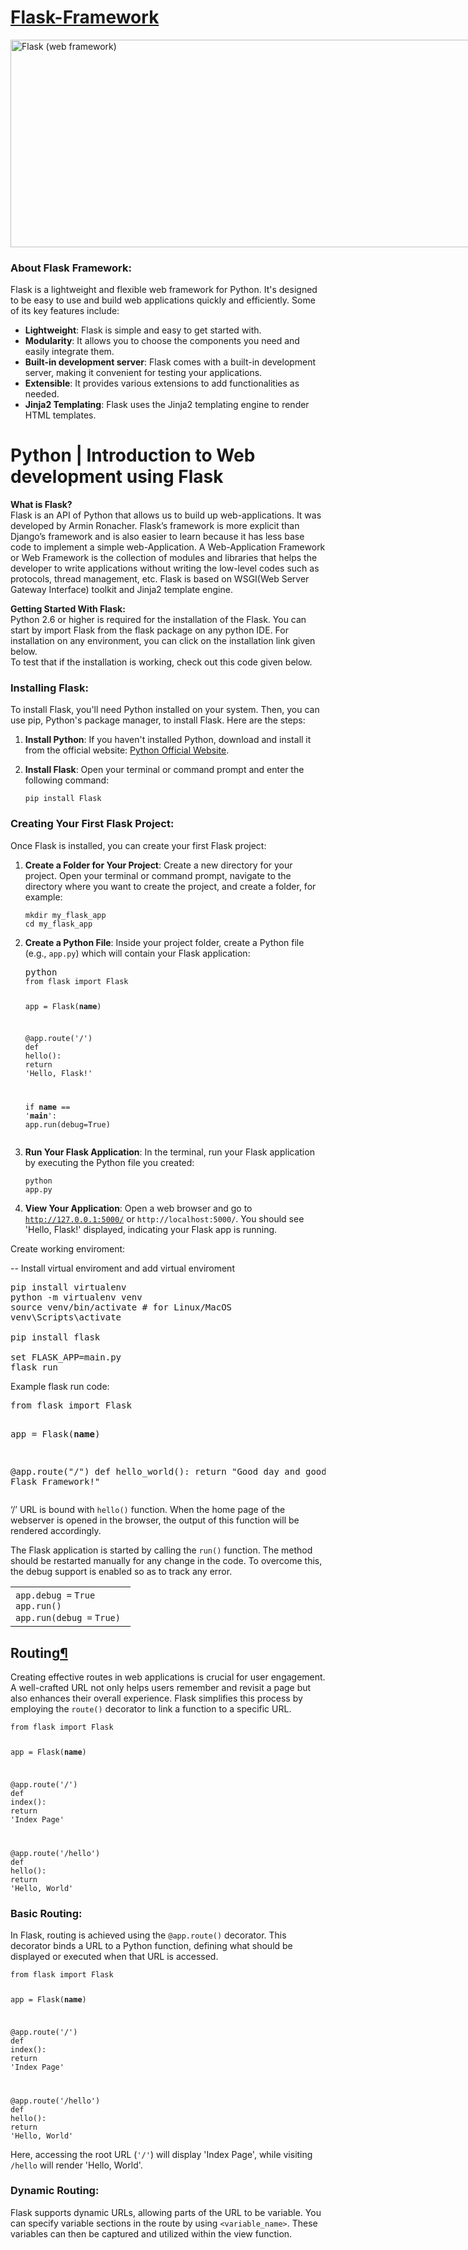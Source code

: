 <h1><a href="https://flask.palletsprojects.com/en/3.0.x/">Flask-Framework</a></h1> <img src="https://upload.wikimedia.org/wikipedia/commons/thumb/3/3c/Flask_logo.svg/1200px-Flask_logo.svg.png" jsaction="VQAsE" class="sFlh5c pT0Scc iPVvYb" style="max-width: 1200px; height: 332px; margin: 0px; width: 847px;" alt="Flask (web framework)" jsname="kn3ccd" aria-hidden="false">


<h3>About Flask Framework:</h3>
<p>Flask is a lightweight and flexible web framework for Python. It's designed to be easy to use and build web applications quickly and efficiently. Some of its key features include:</p>
<ul><li><strong>Lightweight</strong>: Flask is simple and easy to get started with.</li><li><strong>Modularity</strong>: It allows you to choose the components you need and easily integrate them.</li><li><strong>Built-in development server</strong>: Flask comes with a built-in development server, making it convenient for testing your applications.</li><li><strong>Extensible</strong>: It provides various extensions to add functionalities as needed.</li><li><strong>Jinja2 Templating</strong>: Flask uses the Jinja2 templating engine to render HTML templates.</li></ul>

# Python | Introduction to Web development using Flask

<p><b>What is Flask?</b><br>
Flask is an API of Python that allows us to build up web-applications. It was developed by Armin Ronacher. Flask’s framework is more explicit than Django’s framework and is also easier to learn because it has less base code to implement a simple web-Application. A Web-Application Framework or Web Framework is the collection of modules and libraries that helps the developer to write applications without writing the low-level codes such as protocols, thread management, etc. Flask is based on WSGI(Web Server Gateway Interface) toolkit and Jinja2 template engine.</p>

<p><b>Getting Started With Flask:</b><br>
Python 2.6 or higher is required for the installation of the Flask. You can start by import Flask from the flask package on any python IDE. For installation on any environment, you can click on the installation link given below.<br>
To test that if the installation is working, check out this code given below.</p>

<h3>Installing Flask:</h3>
<p>To install Flask, you'll need Python installed on your system. Then, you can use pip, Python's package manager, to install Flask. Here are the steps:</p>
<ol><li><p><strong>Install Python</strong>: If you haven't installed Python, download and install it from the official website: <a href="https://www.python.org/" target="_new">Python Official Website</a>.</p></li><li><p><strong>Install Flask</strong>:
Open your terminal or command prompt and enter the following command:</p><pre><div class="bg-black rounded-md"><div class="flex items-center relative text-gray-200 bg-gray-800 dark:bg-token-surface-primary px-4 py-2 text-xs font-sans justify-between rounded-t-md"></div><div class="p-4 overflow-y-auto"><code class="!whitespace-pre hljs">pip install Flask
</code></div></div></pre></li></ol>
<h3>Creating Your First Flask Project:</h3>
<p>Once Flask is installed, you can create your first Flask project:</p>
<ol><li><p><strong>Create a Folder for Your Project</strong>:
Create a new directory for your project. Open your terminal or command prompt, navigate to the directory where you want to create the project, and create a folder, for example:</p><pre><div class="bg-black rounded-md"><div class="flex items-center relative text-gray-200 bg-gray-800 dark:bg-token-surface-primary px-4 py-2 text-xs font-sans justify-between rounded-t-md"></div><div class="p-4 overflow-y-auto"><code class="!whitespace-pre hljs language-bash"><span class="hljs-built_in">mkdir</span> my_flask_app
<span class="hljs-built_in">cd</span> my_flask_app
</code></div></div></pre></li><li><p><strong>Create a Python File</strong>:
Inside your project folder, create a Python file (e.g., <code>app.py</code>) which will contain your Flask application:</p><pre><div class="bg-black rounded-md"><div class="flex items-center relative text-gray-200 bg-gray-800 dark:bg-token-surface-primary px-4 py-2 text-xs font-sans justify-between rounded-t-md"><span>python</span></div><div class="p-4 overflow-y-auto"><code class="!whitespace-pre hljs language-python"><span class="hljs-keyword">from</span> flask <span class="hljs-keyword">import</span> Flask

app = Flask(__name__)

<span class="hljs-meta">@app.route(<span class="hljs-params"><span class="hljs-string">'/'</span></span>)</span>
<span class="hljs-keyword">def</span> <span class="hljs-title function_">hello</span>():
    <span class="hljs-keyword">return</span> <span class="hljs-string">'Hello, Flask!'</span>

<span class="hljs-keyword">if</span> __name__ == <span class="hljs-string">'__main__'</span>:
    app.run(debug=<span class="hljs-literal">True</span>)
</code></div></div></pre></li><li><p><strong>Run Your Flask Application</strong>:
In the terminal, run your Flask application by executing the Python file you created:</p><pre><div class="bg-black rounded-md"><div class="flex items-center relative text-gray-200 bg-gray-800 dark:bg-token-surface-primary px-4 py-2 text-xs font-sans justify-between rounded-t-md"></div><div class="p-4 overflow-y-auto"><code class="!whitespace-pre hljs">python app.py
</code></div></div></pre></li><li><p><strong>View Your Application</strong>:
Open a web browser and go to <code>http://127.0.0.1:5000/</code> or <code>http://localhost:5000/</code>. You should see 'Hello, Flask!' displayed, indicating your Flask app is running.</p></li></ol>



<p>Create working enviroment:

--  Install virtual enviroment and add virtual enviroment
<pre>
pip install virtualenv
python -m virtualenv venv
source venv/bin/activate # for Linux/MacOS
venv\Scripts\activate 

pip install flask

set FLASK_APP=main.py
flask run
</pre>

</p>

<p>
Example flask run code:
</p>
<pre>
from flask import Flask

app = Flask(__name__)

@app.route("/")
def hello_world():
    return "Good day and good coding, Flask Framework!"
</pre>


<p>‘/’ URL is bound with <code>hello()</code> function. When the home page of the webserver is opened in the browser, the output of this function will be rendered accordingly.</p>
<p>The Flask application is started by calling the <code>run()</code> function. The method should be restarted manually for any change in the code. To overcome this, the debug support is enabled so as to track any error.</p>

<table border="0" cellpadding="0" cellspacing="0">
<tbody>
<tr>
<td class="code">
<div class="container">
<div class="line number1 index0 alt2"><code class="plain">app.debug </code><code class="keyword">=</code> <code class="color1">True</code></div>
<div class="line number2 index1 alt1"><code class="plain">app.run() </code></div>
<div class="line number3 index2 alt2"><code class="plain">app.run(debug </code><code class="keyword">=</code> <code class="color1">True</code><code class="plain">) </code></div>
</div>
</td>
</tr>
</tbody>
</table>

<h2>Routing<a class="headerlink" href="#routing" title="Link to this heading">¶</a></h2>

<p>Creating effective routes in web applications is crucial for user engagement. A well-crafted URL not only helps users remember and revisit a page but also enhances their overall experience. Flask simplifies this process by employing the <code>route()</code> decorator to link a function to a specific URL.</p>

<div class="p-4 overflow-y-auto"><code class="!whitespace-pre hljs language-python"><span class="hljs-keyword">from</span> flask <span class="hljs-keyword">import</span> Flask

app = Flask(__name__)

<span class="hljs-meta">@app.route(<span class="hljs-params"><span class="hljs-string">'/'</span></span>)</span>
<span class="hljs-keyword">def</span> <span class="hljs-title function_">index</span>():
    <span class="hljs-keyword">return</span> <span class="hljs-string">'Index Page'</span>

<span class="hljs-meta">@app.route(<span class="hljs-params"><span class="hljs-string">'/hello'</span></span>)</span>
<span class="hljs-keyword">def</span> <span class="hljs-title function_">hello</span>():
    <span class="hljs-keyword">return</span> <span class="hljs-string">'Hello, World'</span>
</code></div>
<h3>Basic Routing:</h3>
<p>In Flask, routing is achieved using the <code>@app.route()</code> decorator. This decorator binds a URL to a Python function, defining what should be displayed or executed when that URL is accessed.</p>

<div class="p-4 overflow-y-auto"><code class="!whitespace-pre hljs language-python"><span class="hljs-keyword">from</span> flask <span class="hljs-keyword">import</span> Flask

app = Flask(__name__)

<span class="hljs-meta">@app.route(<span class="hljs-params"><span class="hljs-string">'/'</span></span>)</span>
<span class="hljs-keyword">def</span> <span class="hljs-title function_">index</span>():
    <span class="hljs-keyword">return</span> <span class="hljs-string">'Index Page'</span>

<span class="hljs-meta">@app.route(<span class="hljs-params"><span class="hljs-string">'/hello'</span></span>)</span>
<span class="hljs-keyword">def</span> <span class="hljs-title function_">hello</span>():
    <span class="hljs-keyword">return</span> <span class="hljs-string">'Hello, World'</span>
</code></div>
<p>Here, accessing the root URL (<code>'/'</code>) will display 'Index Page', while visiting <code>/hello</code> will render 'Hello, World'.</p>
<h3>Dynamic Routing:</h3>
<p>Flask supports dynamic URLs, allowing parts of the URL to be variable. You can specify variable sections in the route by using <code>&lt;variable_name&gt;</code>. These variables can then be captured and utilized within the view function.</p>
<code id="read-only-cursor-text-area" aria-label="file content" aria-readonly="true" inputmode="none" tabindex="0" aria-multiline="true" aria-haspopup="false" data-gramm="false" data-gramm_editor="false" data-enable-grammarly="false" spellcheck="false" autocorrect="off" autocapitalize="off" autocomplete="off" data-ms-editor="false" class="react-blob-print-hide" style="resize: none; margin-top: -2px; padding-left: 92px; width: 100%; background-color: unset; color: transparent; position: absolute; border: none; tab-size: 8; outline: none; overflow: auto hidden; height: 220px; font-size: 12px; line-height: 20px; overflow-wrap: normal; white-space: pre;">
from flask import Flask
@app.route('/user/<username>')
def show_user_profile(username):
    return f'User: {username}'
</code>
